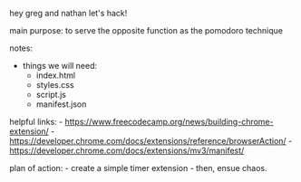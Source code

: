 hey greg and nathan let's hack!

main purpose: to serve the opposite function as the pomodoro technique

notes:
- things we will need:
    - index.html
    - styles.css
    - script.js
    - manifest.json

helpful links:
    - https://www.freecodecamp.org/news/building-chrome-extension/
    - https://developer.chrome.com/docs/extensions/reference/browserAction/
    - https://developer.chrome.com/docs/extensions/mv3/manifest/

plan of action:
    - create a simple timer extension
    - then, ensue chaos.